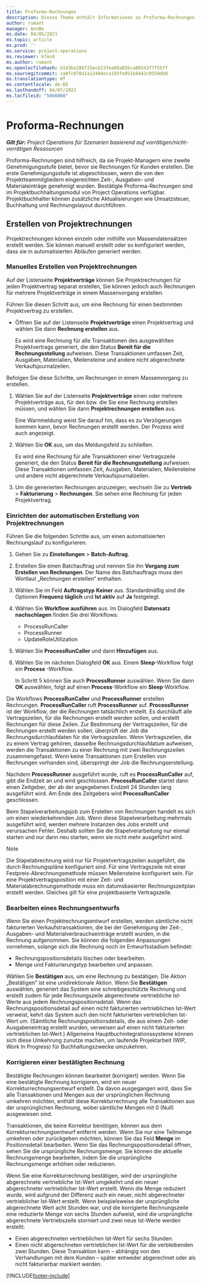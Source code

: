 ```yaml
---
title: Proforma-Rechnungen
description: Dieses Thema enthält Informationen zu Proforma-Rechnungen in Project Operations.
author: rumant
manager: AnnBe
ms.date: 04/05/2021
ms.topic: article
ms.prod: ''
ms.service: project-operations
ms.reviewer: kfend
ms.author: rumant
ms.openlocfilehash: b143ba286f25ecb23fea09a85bca06543f7f55ff
ms.sourcegitcommit: ca0fc078d1a12484eca193fe051b8442c0559db8
ms.translationtype: HT
ms.contentlocale: de-DE
ms.lasthandoff: 04/07/2021
ms.locfileid: "5866860"
---
```

# <a name="proforma-invoices"></a>Proforma-Rechnungen

_**Gilt für:** Project Operations für Szenarien basierend auf vorrätigen/nicht-vorrätigen Ressourcen_

Proforma-Rechnungen sind hilfreich, da sie Projekt-Managern eine zweite Genehmigungsstufe bietet, bevor sie Rechnungen für Kunden erstellen. Die erste Genehmigungsstufe ist abgeschlossen, wenn die von den Projektteammitgliedern eingereichten Zeit-, Ausgaben- und Materialeinträge genehmigt wurden. Bestätigte Proforma-Rechnungen sind im Projektbuchhaltungsmodul von Project Operations verfügbar. Projektbuchhalter können zusätzliche Aktualisierungen wie Umsatzsteuer, Buchhaltung und Rechnungslayout durchführen.


## <a name="creating-project-invoices"></a>Erstellen von Projektrechnungen

Projektrechnungen können einzeln oder mithilfe von Massendatensätzen erstellt werden. Sie können manuell erstellt oder so konfiguriert werden, dass sie in automatisierten Abläufen generiert werden.

### <a name="manually-create-project-invoices"></a>Manuelles Erstellen von Projektrechnungen 

Auf der Listenseite **Projektverträge** können Sie Projektrechnungen für jeden Projektvertrag separat erstellen, Sie können jedoch auch Rechnungen für mehrere Projektverträge in einem Massenvorgang erstellen.

Führen Sie diesen Schritt aus, um eine Rechnung für einen bestimmten Projektvertrag zu erstellen.

- Öffnen Sie auf der Listenseite **Projektverträge** einen Projektvertrag und wählen Sie dann **Rechnung erstellen** aus.

    Es wird eine Rechnung für alle Transaktionen des ausgewählten Projektvertrags generiert, die den Status **Bereit für die Rechnungsstellung** aufweisen. Diese Transaktionen umfassen Zeit, Ausgaben, Materialien, Meilensteine und andere nicht abgerechnete Verkaufsjournalzeilen.

Befolgen Sie diese Schritte, um Rechnungen in einem Massenvorgang zu erstellen.

1. Wählen Sie auf der Listenseite **Projektverträge** einen oder mehrere Projektverträge aus, für den bzw. die Sie eine Rechnung erstellen müssen, und wählen Sie dann **Projektrechnungen erstellen** aus.

    Eine Warnmeldung weist Sie darauf hin, dass es zu Verzögerungen kommen kann, bevor Rechnungen erstellt werden. Der Prozess wird auch angezeigt.

2. Wählen Sie **OK** aus, um das Meldungsfeld zu schließen.

    Es wird eine Rechnung für alle Transaktionen einer Vertragszeile generiert, die den Status **Bereit für die Rechnungsstellung** aufweisen. Diese Transaktionen umfassen Zeit, Ausgaben, Materialien, Meilensteine und andere nicht abgerechnete Verkaufsjournalzeilen.

3. Um die generierten Rechnungen anzuzeigen, wechseln Sie zu **Vertrieb** \> **Fakturierung** \> **Rechnungen**. Sie sehen eine Rechnung für jeden Projektvertrag.

### <a name="set-up-automated-creation-of-project-invoices"></a>Einrichten der automatischen Erstellung von Projektrechnungen 

Führen Sie die folgenden Schritte aus, um einen automatisierten Rechnungslauf zu konfigurieren.

1. Gehen Sie zu **Einstellungen** \> **Batch-Auftrag**.
2. Erstellen Sie einen Batchauftrag und nennen Sie ihn **Vorgang zum Erstellen von Rechnungen**. Der Name des Batchauftrags muss den Wortlaut „Rechnungen erstellen” enthalten.
3. Wählen Sie im Feld **Auftragstyp** **Keiner** aus. Standardmäßig sind die Optionen **Frequenz täglich** und **Ist aktiv** auf **Ja** festgelegt.
4. Wählen Sie **Workflow ausführen** aus. Im Dialogfeld **Datensatz nachschlagen** finden Sie drei Workflows:

    - ProcessRunCaller
    - ProcessRunner
    - UpdateRoleUtilization

5. Wählen Sie **ProcessRunCaller** und dann **Hinzufügen** aus.
6. Wählen Sie im nächsten Dialogfeld **OK** aus. Einem **Sleep**-Workflow folgt ein **Process** -Workflow.

    In Schritt 5 können Sie auch **ProcessRunner** auswählen. Wenn Sie dann **OK** auswählen, folgt auf einen **Process**-Workflow ein **Sleep**-Workflow.

Die Workflows **ProcessRunCaller** und **ProcessRunner** erstellen Rechnungen. **ProcessRunCaller** ruft **ProcessRunner** auf. **ProcessRunner** ist der Workflow, der die Rechnungen tatsächlich erstellt. Es durchläuft alle Vertragszeilen, für die Rechnungen erstellt werden sollen, und erstellt Rechnungen für diese Zeilen. Zur Bestimmung der Vertragszeilen, für die Rechnungen erstellt werden sollen, überprüft der Job die Rechnungsdurchlaufdaten für die Vertragszeilen. Wenn Vertragszeilen, die zu einem Vertrag gehören, dasselbe Rechnungsdurchlaufdatum aufweisen, werden die Transaktionen zu einer Rechnung mit zwei Rechnungszeilen zusammengefasst. Wenn keine Transaktionen zum Erstellen von Rechnungen vorhanden sind, überspringt der Job die Rechnungserstellung.

Nachdem **ProcessRunner** ausgeführt wurde, ruft es **ProcessRunCaller** auf, gibt die Endzeit an und wird geschlossen. **ProcessRunCaller** startet dann einen Zeitgeber, der ab der angegebenen Endzeit 24 Stunden lang ausgeführt wird. Am Ende des Zeitgebers wird **ProcessRunCaller** geschlossen.

Beim Stapelverarbeitungsjob zum Erstellen von Rechnungen handelt es sich um einen wiederkehrenden Job. Wenn diese Stapelverarbeitung mehrmals ausgeführt wird, werden mehrere Instanzen des Jobs erstellt und verursachen Fehler. Deshalb sollten Sie die Stapelverarbeitung nur einmal starten und nur dann neu starten, wenn sie nicht mehr ausgeführt wird.

> [!NOTE]
> Die Stapelabrechnung wird nur für Projektvertragszeilen ausgeführt, die durch Rechnungspläne konfiguriert sind. Für eine Vertragszeile mit einer Festpreis-Abrechnungsmethode müssen Meilensteine konfiguriert sein. Für eine Projektvertragsposition mit einer Zeit- und Materialabrechnungsmethode muss ein datumsbasierter Rechnungszeitplan erstellt werden. Gleiches gilt für eine projektbasierte Vertragszeile.      
 
### <a name="edit-a-draft-invoice"></a>Bearbeiten eines Rechnungsentwurfs

Wenn Sie einen Projektrechnungsentwurf erstellen, werden sämtliche nicht fakturierten Verkaufstransaktionen, die bei der Genehmigung der Zeit-, Ausgaben- und Materialverbrauchseinträge erstellt wurden, in die Rechnung aufgenommen. Sie können die folgenden Anpassungen vornehmen, solange sich die Rechnung noch im Entwurfsstadium befindet:

- Rechnungspositionsdetails löschen oder bearbeiten.
- Menge und Fakturierungstyp bearbeiten und anpassen.

Wählen Sie **Bestätigen** aus, um eine Rechnung zu bestätigen. Die Aktion „Bestätigen” ist eine unidirektionale Aktion. Wenn Sie **Bestätigen** auswählen, generiert das System eine schreibgeschützte Rechnung und erstellt zudem für jede Rechnungszeile abgerechnete vertriebliche Ist-Werte aus jedem Rechnungspositionsdetail. Wenn das Rechnungspositionsdetail auf einen nicht fakturierten vertrieblichen Ist-Wert verweist, kehrt das System auch den nicht fakturierten vertrieblichen Ist-Wert um. (Sämtliche Rechnungspositionsdetails, die aus einem Zeit- oder Ausgabeneintrag erstellt wurden, verweisen auf einen nicht fakturierten vertrieblichen Ist-Wert.) Allgemeine Hauptbuchintegrationssysteme können sich diese Umkehrung zunutze machen, um laufende Projektarbeit (WIP, Work In Progress) für Buchhaltungszwecke umzukehren.

### <a name="correct-a-confirmed-invoice"></a>Korrigieren einer bestätigten Rechnung

Bestätigte Rechnungen können bearbeitet (korrigiert) werden. Wenn Sie eine bestätigte Rechnung korrigieren, wird ein neuer Korrekturrechnungsentwurf erstellt. Da davon ausgegangen wird, dass Sie alle Transaktionen und Mengen aus der ursprünglichen Rechnung umkehren möchten, enthält diese Korrekturrechnung alle Transaktionen aus der ursprünglichen Rechnung, wobei sämtliche Mengen mit 0 (Null) ausgewiesen sind.

Transaktionen, die keine Korrektur benötigen, können aus dem Korrekturrechnungsentwurf entfernt werden. Wenn Sie nur eine Teilmenge umkehren oder zurückgeben möchten, können Sie das Feld **Menge** im Positionsdetail bearbeiten. Wenn Sie das Rechnungspositionsdetail öffnen, sehen Sie die ursprüngliche Rechnungsmenge. Sie können die aktuelle Rechnungsmenge bearbeiten, indem Sie die ursprüngliche Rechnungsmenge erhöhen oder reduzieren.

Wenn Sie eine Korrekturrechnung bestätigen, wird der ursprüngliche abgerechnete vertriebliche Ist-Wert umgekehrt und ein neuer abgerechneter vertrieblicher Ist-Wert erstellt. Wenn die Menge reduziert wurde, wird aufgrund der Differenz auch ein neuer, nicht abgerechneter vertrieblicher Ist-Wert erstellt. Wenn beispielsweise der ursprüngliche abgerechnete Wert acht Stunden war, und die korrigierte Rechnungszeile eine reduzierte Menge von sechs Stunden aufweist, wird die ursprüngliche abgerechnete Vertriebszeile storniert und zwei neue Ist-Werte werden erstellt:

- Einen abgerechneten vertrieblichen Ist-Wert für sechs Stunden.
- Einen nicht abgerechneten vertrieblichen Ist-Wert für die verbleibenden zwei Stunden. Diese Transaktion kann – abhängig von den Verhandlungen mit dem Kunden – später entweder abgerechnet oder als nicht fakturierbar markiert werden.


[!INCLUDE[footer-include](../includes/footer-banner.md)]
